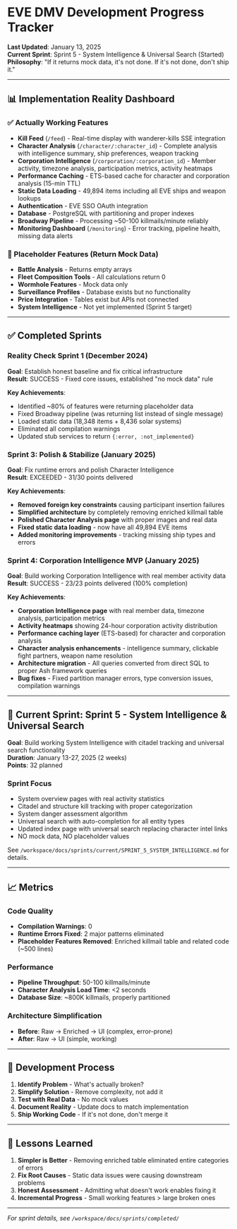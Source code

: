 # EVE DMV Development Progress Tracker

**Last Updated**: January 13, 2025  
**Current Sprint**: Sprint 5 - System Intelligence & Universal Search (Started)  
**Philosophy**: "If it returns mock data, it's not done. If it's not done, don't ship it."

---

## 📊 Implementation Reality Dashboard

### ✅ Actually Working Features
- **Kill Feed** (`/feed`) - Real-time display with wanderer-kills SSE integration
- **Character Analysis** (`/character/:character_id`) - Complete analysis with intelligence summary, ship preferences, weapon tracking
- **Corporation Intelligence** (`/corporation/:corporation_id`) - Member activity, timezone analysis, participation metrics, activity heatmaps
- **Performance Caching** - ETS-based cache for character and corporation analysis (15-min TTL)
- **Static Data Loading** - 49,894 items including all EVE ships and weapon lookups
- **Authentication** - EVE SSO OAuth integration
- **Database** - PostgreSQL with partitioning and proper indexes  
- **Broadway Pipeline** - Processing ~50-100 killmails/minute reliably
- **Monitoring Dashboard** (`/monitoring`) - Error tracking, pipeline health, missing data alerts

### 🚧 Placeholder Features (Return Mock Data)
- **Battle Analysis** - Returns empty arrays
- **Fleet Composition Tools** - All calculations return 0
- **Wormhole Features** - Mock data only
- **Surveillance Profiles** - Database exists but no functionality
- **Price Integration** - Tables exist but APIs not connected
- **System Intelligence** - Not yet implemented (Sprint 5 target)

---

## ✅ Completed Sprints

### Reality Check Sprint 1 (December 2024)
**Goal**: Establish honest baseline and fix critical infrastructure  
**Result**: SUCCESS - Fixed core issues, established "no mock data" rule

**Key Achievements**:
- Identified ~80% of features were returning placeholder data
- Fixed Broadway pipeline (was returning list instead of single message)
- Loaded static data (18,348 items + 8,436 solar systems)
- Eliminated all compilation warnings
- Updated stub services to return `{:error, :not_implemented}`

### Sprint 3: Polish & Stabilize (January 2025)
**Goal**: Fix runtime errors and polish Character Intelligence  
**Result**: EXCEEDED - 31/30 points delivered

**Key Achievements**:
- **Removed foreign key constraints** causing participant insertion failures
- **Simplified architecture** by completely removing enriched killmail table
- **Polished Character Analysis page** with proper images and real data
- **Fixed static data loading** - now have all 49,894 EVE items
- **Added monitoring improvements** - tracking missing ship types and errors

### Sprint 4: Corporation Intelligence MVP (January 2025)
**Goal**: Build working Corporation Intelligence with real member activity data  
**Result**: SUCCESS - 23/23 points delivered (100% completion)

**Key Achievements**:
- **Corporation Intelligence page** with real member data, timezone analysis, participation metrics
- **Activity heatmaps** showing 24-hour corporation activity distribution  
- **Performance caching layer** (ETS-based) for character and corporation analysis
- **Character analysis enhancements** - intelligence summary, clickable fight partners, weapon name resolution
- **Architecture migration** - All queries converted from direct SQL to proper Ash framework queries
- **Bug fixes** - Fixed partition manager errors, type conversion issues, compilation warnings

---

## 🚀 Current Sprint: Sprint 5 - System Intelligence & Universal Search

**Goal**: Build working System Intelligence with citadel tracking and universal search functionality  
**Duration**: January 13-27, 2025 (2 weeks)  
**Points**: 32 planned

### Sprint Focus
- System overview pages with real activity statistics
- Citadel and structure kill tracking with proper categorization
- System danger assessment algorithm
- Universal search with auto-completion for all entity types
- Updated index page with universal search replacing character intel links
- NO mock data, NO placeholder values

See `/workspace/docs/sprints/current/SPRINT_5_SYSTEM_INTELLIGENCE.md` for details.

---

## 📈 Metrics

### Code Quality
- **Compilation Warnings**: 0
- **Runtime Errors Fixed**: 2 major patterns eliminated
- **Placeholder Features Removed**: Enriched killmail table and related code (~500 lines)

### Performance
- **Pipeline Throughput**: 50-100 killmails/minute
- **Character Analysis Load Time**: <2 seconds
- **Database Size**: ~800K killmails, properly partitioned

### Architecture Simplification
- **Before**: Raw → Enriched → UI (complex, error-prone)
- **After**: Raw → UI (simple, working)

---

## 🔄 Development Process

1. **Identify Problem** - What's actually broken?
2. **Simplify Solution** - Remove complexity, not add it
3. **Test with Real Data** - No mock values
4. **Document Reality** - Update docs to match implementation
5. **Ship Working Code** - If it's not done, don't merge it

---

## 📝 Lessons Learned

1. **Simpler is Better** - Removing enriched table eliminated entire categories of errors
2. **Fix Root Causes** - Static data issues were causing downstream problems
3. **Honest Assessment** - Admitting what doesn't work enables fixing it
4. **Incremental Progress** - Small working features > large broken ones

---

*For sprint details, see `/workspace/docs/sprints/completed/`*